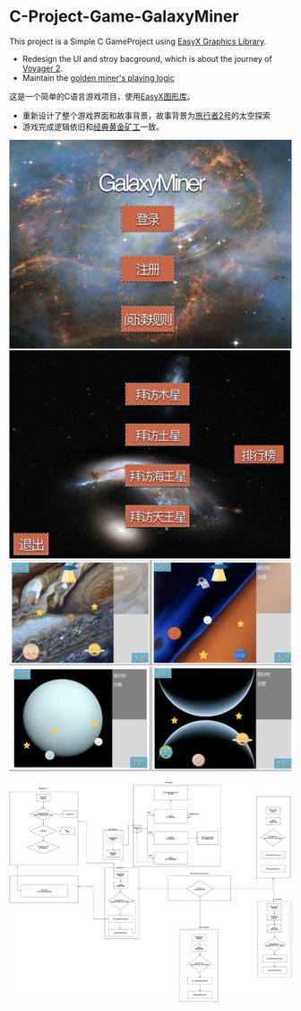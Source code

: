 # C-Project-Game-GalaxyMiner
This project is a Simple C GameProject using [EasyX Graphics Library](https://easyx.cn). 
* Redesign the UI and stroy bacground, which is about the journey of [Voyager 2](https://zh.wikipedia.org/wiki/旅行者2号). 
* Maintain the [golden miner's playing logic](https://www.xbox.com/en-US/games/store/golden-miner/bxghflrmq3q7)

这是一个简单的C语言游戏项目，使用[EasyX图形库](https://easyx.cn)。
* 重新设计了整个游戏界面和故事背景，故事背景为[旅行者2号](https://zh.wikipedia.org/wiki/旅行者2号)的太空探索
* 游戏完成逻辑依旧和[经典黄金矿工]((https://www.xbox.com/en-US/games/store/golden-miner/bxghflrmq3q7))一致。


![welcome page 欢迎页面](./readme-images/welcome.01.43.png)
![menu 菜单](./readme-images/menu.02.09.png)
![level 1&2 关卡1&2](./readme-images/stage1.02.27.png)
![level 3&4 关卡3&4](./readme-images/stage2.02.42.png)

![architecture 软件结构](./readme-images/architecture.png)
